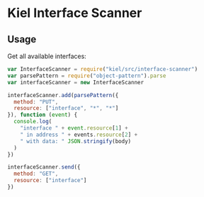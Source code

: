Kiel Interface Scanner
======================

Usage
-----

Get all available interfaces:

```javascript
var InterfaceScanner = require("kiel/src/interface-scanner")
var parsePattern = require("object-pattern").parse
var interfaceScanner = new InterfaceScanner

interfaceScanner.add(parsePattern({
  method: "PUT",
  resource: ["interface", "*", "*"]
}), function (event) {
  console.log(
    "interface " + event.resource[1] +
    " in address " + events.resource[2] +
    " with data: " JSON.stringify(body)
  )
})

interfaceScanner.send({
  method: "GET",
  resource: ["interface"]
})
```
